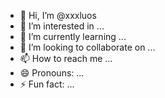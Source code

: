 - 👋 Hi, I’m @xxxluos
- 👀 I’m interested in ...
- 🌱 I’m currently learning ...
- 💞️ I’m looking to collaborate on ...
- 📫 How to reach me ...
- 😄 Pronouns: ...
- ⚡ Fun fact: ...

<!---
xxxluos/xxxluos is a ✨ special ✨ repository because its `README.md` (this file) appears on your GitHub profile.
You can click the Preview link to take a look at your changes.
--->

